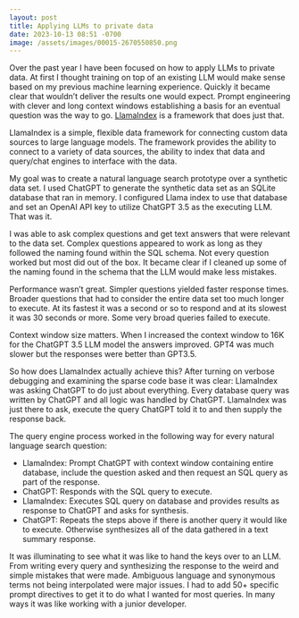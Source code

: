 ```yaml
---
layout: post
title: Applying LLMs to private data
date: 2023-10-13 08:51 -0700
image: /assets/images/00015-2670550850.png
---
```


Over the past year I have been focused on how to apply LLMs to private data.  At first I thought training on top of an existing LLM would make sense based on my previous machine learning experience.  Quickly it became clear that wouldn’t deliver the results one would expect.  Prompt engineering with clever and long context windows establishing a basis for an eventual question was the way to go.  [LlamaIndex](https://www.llamaindex.ai/) is a framework that does just that.

LlamaIndex is a simple, flexible data framework for connecting custom data sources to large language models.  The framework provides the ability to connect to a variety of data sources, the ability to index that data and query/chat engines to interface with the data.

My goal was to create a natural language search prototype over a synthetic data set.  I used ChatGPT to generate the synthetic data set as an SQLite database that ran in memory.  I configured Llama index to use that database and set an OpenAI API key to utilize ChatGPT 3.5 as the executing LLM.  That was it.

I was able to ask complex questions and get text answers that were relevant to the data set.  Complex questions appeared to work as long as they followed the naming found within the SQL schema.  Not every question worked but most did out of the box.  It became clear if I cleaned up some of the naming found in the schema that the LLM would make less mistakes.

Performance wasn’t great.  Simpler questions yielded faster response times.  Broader questions that had to consider the entire data set too much longer to execute.  At its fastest it was a second or so to respond and at its slowest it was 30 seconds or more.  Some very broad queries failed to execute.

Context window size matters.  When I increased the context window to 16K for the ChatGPT 3.5 LLM model the answers improved.  GPT4 was much slower but the responses were better than GPT3.5.

So how does LlamaIndex actually achieve this?  After turning on verbose debugging and examining the sparse code base it was clear: LlamaIndex was asking ChatGPT to do just about everything.  Every database query was written by ChatGPT and all logic was handled by ChatGPT.  LlamaIndex was just there to ask, execute the query ChatGPT told it to and then supply the response back.  

The query engine process worked in the following way for every natural language search question:

- LlamaIndex: Prompt ChatGPT with context window containing entire database, include the question asked and then request an SQL query as part of the response.
- ChatGPT: Responds with the SQL query to execute.
- LlamaIndex: Executes SQL query on database and provides results as response to ChatGPT and asks for synthesis.
- ChatGPT: Repeats the steps above if there is another query it would like to execute. Otherwise synthesizes all of the data gathered in a text summary response.

It was illuminating to see what it was like to hand the keys over to an LLM.  From writing every query and synthesizing the response to the weird and simple mistakes that were made.  Ambiguous language and synonymous terms not being interpolated were major issues.  I had to add 50+ specific prompt directives to get it to do what I wanted for most queries.  In many ways it was like working with a junior developer.